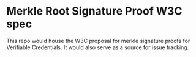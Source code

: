 # Merkle Root Signature Proof W3C spec
This repo would house the W3C proposal for merkle signature proofs for Verifiable Credentials.
It would also serve as a source for issue tracking.